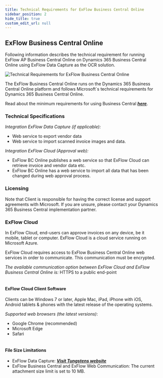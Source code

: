 ```yaml
---
title: Technical Requirements for ExFlow Business Central Online
sidebar_position: 2
hide_title: true
custom_edit_url: null
---
```

## ExFlow Business Central Online

Following information describes the technical requirement for running ExFlow AP Business Central Online on Dynamics 
365 Business Central Online using ExFlow Data Capture as the OCR solution.

![Technical Requirements for ExFlow Business Central Online](@site/static/img/media/technical-requirements-for-exflow-001.png)

The ExFlow Business Central Online runs on the Dynamics 365 Business Central Online platform and follows 
Microsoft´s technical requirements for Dynamics 365 Business Central Online.

Read about the minimum requirements for using Business Central [***here***](https://docs.microsoft.com/en-us/dynamics365/business-central/product-requirements).<br/>

### Technical Specifications

*Integration ExFlow Data Capture (if applicable):* <br/>
* Web service to export vendor data<br/>
* Web service to import scanned invoice images and data.<br/>

*Integration ExFlow Cloud (Approval web):*<br/>
* ExFlow BC Online publishes a web service so that ExFlow Cloud can retrieve invoice and
vendor data etc.<br/>
* ExFlow BC Online has a web service to import all data that has been changed during web
approval process.<br/>

### Licensing
Note that Client is responsible for having the correct license and support agreements with Microsoft. 
If you are unsure, please contact your Dynamics 365 Business Central implementation partner.<br/>

### ExFlow Cloud
In ExFlow Cloud, end-users can approve invoices on any device, be it mobile, tablet or computer. 
ExFlow Cloud is a cloud service running on Microsoft Azure. 

ExFlow Cloud requires access to ExFlow Business Central Online web services in order to communicate. This 
communication must be encrypted. 

*The available communication option between ExFlow Cloud and ExFlow Business Central Online is:* HTTPS to a public end-point <br/><br/>


#### ExFlow Cloud Client Software
Clients can be Windows 7 or later, Apple Mac, iPad, iPhone with iOS, Android tablets & phones with 
the latest release of the operating systems.<br/>

*Supported web browsers (the latest versions)*:<br/>
* Google Chrome (recommended)<br/>
* Microsoft Edge<br/>
* Safari<br/><br/>



#### File Size Limitations

* ExFlow Data Capture: [***Visit Tungstens website***](https://docs.readsoftonline.com/help/eng/partner/reference/c_system_limitations.html)<br/>
* ExFlow Business Central and ExFlow Web Communication: The current attachment size limit is set to 10 MB. 
